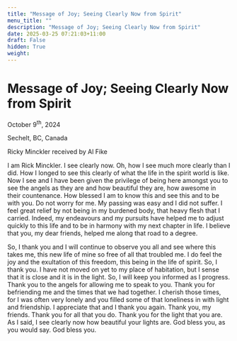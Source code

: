 ```yaml
---
title: "Message of Joy; Seeing Clearly Now from Spirit"
menu_title: ""
description: "Message of Joy; Seeing Clearly Now from Spirit"
date: 2025-03-25 07:21:03+11:00
draft: False
hidden: True
weight:
---
```

# Message of Joy; Seeing Clearly Now from Spirit

October 9<sup>th</sup>, 2024

Sechelt, BC, Canada

Ricky Minckler received by Al Fike

I am Rick Minckler. I see clearly now. Oh, how I see much more clearly than I did. How I longed to see this clearly of what the life in the spirit world is like. Now I see and I have been given the privilege of being here amongst you to see the angels as they are and how beautiful they are, how awesome in their countenance. How blessed I am to know this and see this and to be with you. Do not worry for me. My passing was easy and I did not suffer. I feel great relief by not being in my burdened body, that heavy flesh that I carried. Indeed, my endeavours and my pursuits have helped me to adjust quickly to this life and to be in harmony with my next chapter in life. I believe that you, my dear friends, helped me along that road to a degree.

So, I thank you and I will continue to observe you all and see where this takes me, this new life of mine so free of all that troubled me. I do feel the joy and the exultation of this freedom, this being in the life of spirit. So, I thank you. I have not moved on yet to my place of habitation, but I sense that it is close and it is in the light. So, I will keep you informed as I progress. Thank you to the angels for allowing me to speak to you. Thank you for befriending me and the times that we had together. I cherish those times, for I was often very lonely and you filled some of that loneliness in with light and friendship. I appreciate that and I thank you again. Thank you, my friends. Thank you for all that you do. Thank you for the light that you are. As I said, I see clearly now how beautiful your lights are. God bless you, as you would say. God bless you.
